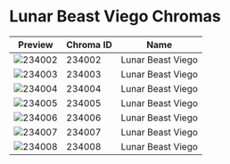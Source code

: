 # Lunar Beast Viego Chromas

| Preview | Chroma ID | Name |
|---------|-----------|------|
| ![234002](https://raw.communitydragon.org/latest/plugins/rcp-be-lol-game-data/global/default/v1/champion-chroma-images/234/234002.png) | 234002 | Lunar Beast Viego |
| ![234003](https://raw.communitydragon.org/latest/plugins/rcp-be-lol-game-data/global/default/v1/champion-chroma-images/234/234003.png) | 234003 | Lunar Beast Viego |
| ![234004](https://raw.communitydragon.org/latest/plugins/rcp-be-lol-game-data/global/default/v1/champion-chroma-images/234/234004.png) | 234004 | Lunar Beast Viego |
| ![234005](https://raw.communitydragon.org/latest/plugins/rcp-be-lol-game-data/global/default/v1/champion-chroma-images/234/234005.png) | 234005 | Lunar Beast Viego |
| ![234006](https://raw.communitydragon.org/latest/plugins/rcp-be-lol-game-data/global/default/v1/champion-chroma-images/234/234006.png) | 234006 | Lunar Beast Viego |
| ![234007](https://raw.communitydragon.org/latest/plugins/rcp-be-lol-game-data/global/default/v1/champion-chroma-images/234/234007.png) | 234007 | Lunar Beast Viego |
| ![234008](https://raw.communitydragon.org/latest/plugins/rcp-be-lol-game-data/global/default/v1/champion-chroma-images/234/234008.png) | 234008 | Lunar Beast Viego |